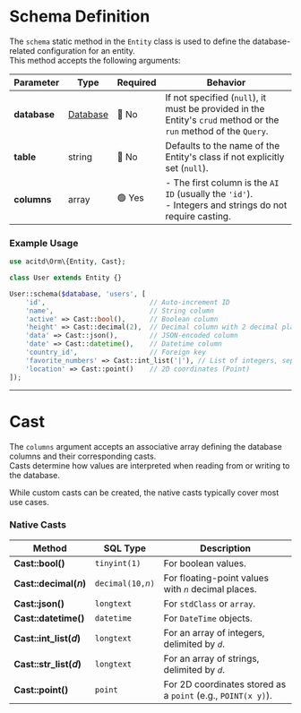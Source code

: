 # Schema Definition

The `schema` static method in the `Entity` class is used to define the database-related configuration for an entity.  
This method accepts the following arguments:

| Parameter | Type                       | Required  | Behavior                                                                                      |
|-----------|----------------------------|-----------|-----------------------------------------------------------------------------------------------|
| **database** | [Database](database.md)   | 🔴 No      | If not specified (`null`), it must be provided in the Entity's `crud` method or the `run` method of the `Query`. |
| **table**    | string                     | 🔴 No      | Defaults to the name of the Entity's class if not explicitly set (`null`).                     |
| **columns**  | array                      | 🟢 Yes     | - The first column is the `AI ID` (usually the `'id'`).<br>- Integers and strings do not require casting. |

### Example Usage
```php
use acitd\Orm\{Entity, Cast};

class User extends Entity {}

User::schema($database, 'users', [
    'id',                          // Auto-increment ID
    'name',                        // String column
    'active' => Cast::bool(),      // Boolean column
    'height' => Cast::decimal(2),  // Decimal column with 2 decimal places
    'data' => Cast::json(),        // JSON-encoded column
    'date' => Cast::datetime(),    // Datetime column
    'country_id',                  // Foreign key
    'favorite_numbers' => Cast::int_list('|'), // List of integers, separated by '|'
    'location' => Cast::point()    // 2D coordinates (Point)
]);
```

---

# Cast

The `columns` argument accepts an associative array defining the database columns and their corresponding casts.  
Casts determine how values are interpreted when reading from or writing to the database.  

While custom casts can be created, the native casts typically cover most use cases.

### Native Casts

| Method                     | SQL Type                | Description                                                 |
|----------------------------|-------------------------|-------------------------------------------------------------|
| **Cast::bool()**           | `tinyint(1)`           | For boolean values.                                         |
| **Cast::decimal(𝘯)**       | `decimal(10,𝘯)`        | For floating-point values with `𝘯` decimal places.          |
| **Cast::json()**           | `longtext`             | For `stdClass` or `array`.                                  |
| **Cast::datetime()**       | `datetime`             | For `DateTime` objects.                                     |
| **Cast::int_list(𝘥)**      | `longtext`             | For an array of integers, delimited by `𝘥`.                 |
| **Cast::str_list(𝘥)**      | `longtext`             | For an array of strings, delimited by `𝘥`.                  |
| **Cast::point()**          | `point`                | For 2D coordinates stored as a `point` (e.g., `POINT(x y)`).|
